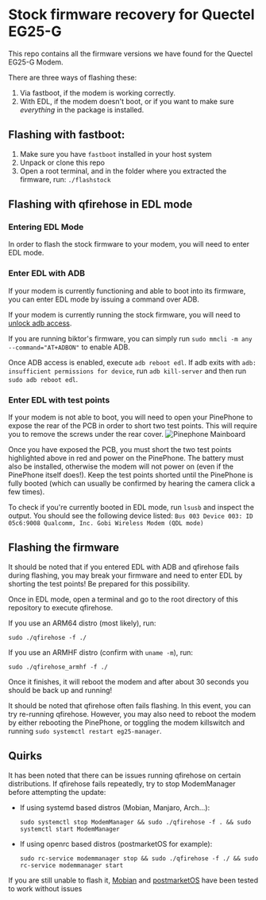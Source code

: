 # Stock firmware recovery for Quectel EG25-G
This repo contains all the firmware versions we have found for the Quectel EG25-G Modem.

There are three ways of flashing these:
1. Via fastboot, if the modem is working correctly.
2. With EDL, if the modem doesn't boot, or if you want to make sure *everything* in the package is installed.

## Flashing with fastboot:
1. Make sure you have `fastboot` installed in your host system
2. Unpack or clone this repo
3. Open a root terminal, and in the folder where you extracted the firmware, run: `./flashstock`

## Flashing with qfirehose in EDL mode

### Entering EDL Mode
In order to flash the stock firmware to your modem, you will need to enter EDL mode.
### Enter EDL with ADB
If your modem is currently functioning and able to boot into its firmware, you can enter EDL mode by issuing a command over ADB.

If your modem is currently running the stock firmware, you will need to [unlock adb access](https://xnux.eu/devices/feature/modem-pp.html#toc-unlock-adb-access).

If you are running biktor's firmware, you can simply run `sudo mmcli -m any --command="AT+ADBON"` to enable ADB.

Once ADB access is enabled, execute `adb reboot edl`.
If adb exits with `adb: insufficient permissions for device`, run `adb kill-server` and then run `sudo adb reboot edl`.
### Enter EDL with test points
If your modem is not able to boot, you will need to open your PinePhone to expose the rear of the PCB in order to short two test points. This will require you to remove the screws under the rear cover.
![Pinephone Mainboard](https://raw.githubusercontent.com/biktorgj/quectel_eg25_recovery/EG25GGBR07A08M2G_01.002.01.002/board.jpg)

Once you have exposed the PCB, you must short the two test points highlighted above in red and power on the PinePhone. The battery must also be installed, otherwise the modem will not power on (even if the PinePhone itself does!). Keep the test points shorted until the PinePhone is fully booted (which can usually be confirmed by hearing the camera click a few times).

To check if you're currently booted in EDL mode, run `lsusb` and inspect the output. You should see the following device listed:
`Bus 003 Device 003: ID 05c6:9008 Qualcomm, Inc. Gobi Wireless Modem (QDL mode)`

## Flashing the firmware
It should be noted that if you entered EDL with ADB and qfirehose fails during flashing, you may break your firmware and need to enter EDL by shorting the test points! Be prepared for this possibility.

Once in EDL mode, open a terminal and go to the root directory of this repository to execute qfirehose.

If you use an ARM64 distro (most likely), run:

`sudo ./qfirehose -f ./`

If you use an ARMHF distro (confirm with `uname -m`), run:

`sudo ./qfirehose_armhf -f ./`

Once it finishes, it will reboot the modem and after about 30 seconds you should be back up and running!

It should be noted that qfirehose often fails flashing. In this event, you can try re-running qfirehose. However, you may also need to reboot the modem by either rebooting the PinePhone, or toggling the modem killswitch and running `sudo systemctl restart eg25-manager`.
## Quirks
It has been noted that there can be issues running qfirehose on certain distributions. If qfirehose fails repeatedly, try to stop ModemManager before attempting the update:
* If using systemd based distros (Mobian, Manjaro, Arch...): 
  
  `sudo systemctl stop ModemManager && sudo ./qfirehose -f . && sudo systemctl start ModemManager`
* If using openrc based distros (postmarketOS for example): 
  
  `sudo rc-service modemmanager stop && sudo ./qfirehose -f ./ && sudo rc-service modemmanager start`

If you are still unable to flash it, [Mobian](https://mobian-project.org/) and [postmarketOS](http://postmarketos.org/download/) have been tested to work without issues
